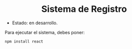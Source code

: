 <h1 align="center"> Sistema de Registro </h1>

- Estado: en desarrollo.

Para ejecutar el sistema, debes poner:

```npm install react```
